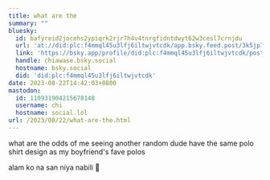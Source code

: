 ```yaml
---
title: what are the
summary: ""
bluesky:
  id: bafyreid2jocehs2ypiqrk2rjr7h4v4tnrgfidntdwyt62w3cesl7crnjdu
  url: 'at://did:plc:f4mmql45u3lfj6iltwjvtcdk/app.bsky.feed.post/3k5jp7ndgox2t'
  link: 'https://bsky.app/profile/did:plc:f4mmql45u3lfj6iltwjvtcdk/post/3k5jp7ndgox2t'
  handle: chiawase.bsky.social
  hostname: bsky.social
  did: 'did:plc:f4mmql45u3lfj6iltwjvtcdk'
date: 2023-08-22T14:42:03+0800
mastodon:
  id: 110931904215678148
  username: chi
  hostname: social.lol
url: /2023/08/22/what-are-the.html
---
```


what are the odds of me seeing another random dude have the same polo shirt design as my boyfriend's fave polos

alam ko na san niya nabili 🤣
